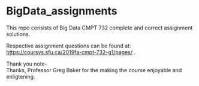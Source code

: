 # BigData_assignments
This repo consists of Big Data CMPT 732 complete and correct assignment solutions. <br />

Respective assignment questions can be found at: https://coursys.sfu.ca/2019fa-cmpt-732-g1/pages/ . <br />

Thank you note- <br />
 Thanks, Professor Greg Baker for the making the course enjoyable and enligtening.
